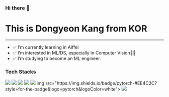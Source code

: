 ### Hi there 👋

# This is Dongyeon Kang from KOR
---
- ✅ I’m currently learning in Aiffel
- ✅ I’m interested in ML/DS, especially in Computer Vision👩‍💻
- ✅ I’m studying to become an ML engineer.

### Tech Stacks
<img src="https://img.shields.io/badge/python-#3776AB?style=for-the-badge&logo=python&logoColor=white"> 
<img src="https://img.shields.io/badge/java-#007396?style=for-the-badge&logo=java&logoColor=white"> 
<img src="https://img.shields.io/badge/mysql-#4479A1?style=for-the-badge&logo=mysql&logoColor=white"> 
<img src="https://img.shields.io/badge/spring-#6DB33F?style=for-the-badge&logo=spring&logoColor=white"> 
<img src="https://img.shields.io/badge/spring-#6DB33F?style=for-the-badge&logo=spring&logoColor=white"> 
img src="https://img.shields.io/badge/pytorch-#EE4C2C?style=for-the-badge&logo=pytorch&logoColor=white">
<img src="https://img.shields.io/badge/java-007396?style=for-the-badge&logo=java&logoColor=white"> 




<!--
**DONGYEONKANG/DONGYEONKANG** is a ✨ _special_ ✨ repository because its `README.md` (this file) appears on your GitHub profile.

Here are some ideas to get you started:

- 🔭 I’m currently working on ...
- 🌱 I’m currently learning ...
- 👯 I’m looking to collaborate on ...
- 🤔 I’m looking for help with ...
- 💬 Ask me about ...
- 📫 How to reach me: ...
- 😄 Pronouns: ...
- ⚡ Fun fact: ...
-->
